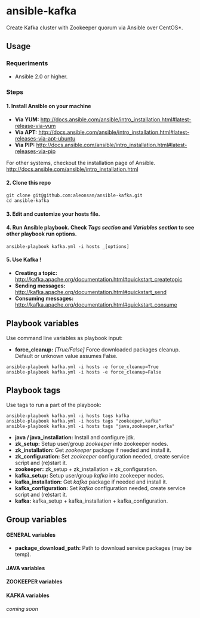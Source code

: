 # ansible-kafka 

Create Kafka cluster with Zookeeper quorum via Ansible over CentOS*.

## Usage

### Requeriments
-  Ansible 2.0 or higher.

### Steps
#### 1. Install Ansible on your machine

  * **Via YUM:** http://docs.ansible.com/ansible/intro_installation.html#latest-release-via-yum
  * **Via APT:** http://docs.ansible.com/ansible/intro_installation.html#latest-releases-via-apt-ubuntu
  * **Via PIP:** http://docs.ansible.com/ansible/intro_installation.html#latest-releases-via-pip

For other systems, checkout the installation page of Ansible.
http://docs.ansible.com/ansible/intro_installation.html

#### 2. Clone this repo

```
git clone git@github.com:aleonsan/ansible-kafka.git
cd ansible-kafka
```

#### 3. Edit and customize your hosts file.

#### 4. Run Ansible playbook. Check _Tags section_ and _Variables section_ to see other playbook run options.

```
ansible-playbook kafka.yml -i hosts _[options]
```

#### 5. Use Kafka !

* **Creating a topic:** http://kafka.apache.org/documentation.html#quickstart_createtopic
* **Sending messages:** http://kafka.apache.org/documentation.html#quickstart_send
* **Consuming messages:** http://kafka.apache.org/documentation.html#quickstart_consume

## Playbook variables

Use command line variables as playbook input:

* **force_cleanup:** _[True/False]_ Force downloaded packages cleanup. Default or unknown value assumes False. 
```
ansible-playbook kafka.yml -i hosts -e force_cleanup=True 
ansible-playbook kafka.yml -i hosts -e force_cleanup=False 
```

## Playbook tags

Use tags to run a part of the playbook:

```
ansible-playbook kafka.yml -i hosts tags kafka 
ansible-playbook kafka.yml -i hosts tags "zookeeper,kafka" 
ansible-playbook kafka.yml -i hosts tags "java,zookeeper,kafka" 
```

* **java / java_installation:** Install and configure jdk.
* **zk_setup:** Setup user/group _zookeeper_ into zookeeper nodes.
* **zk_installation:** Get _zookeeper_ package if needed and install it.
* **zk_configuration:** Set _zookeeper_ configuration needed, create service script and (re)start it.
* **zookeeper:** zk_setup + zk_installation + zk_configuration.
* **kafka_setup:** Setup user/group _kafka_ into zookeeper nodes.
* **kafka_installation:** Get _kafka_ package if needed and install it.
* **kafka_configuration:** Set _kafka_ configuration needed, create service script and (re)start it.
* **kafka:** kafka_setup + kafka_installation + kafka_configuration.

## Group variables
#### GENERAL variables
* **package_download_path:** Path to download service packages (may be temp).

#### JAVA variables
#### ZOOKEEPER variables
#### KAFKA variables
_coming soon_


